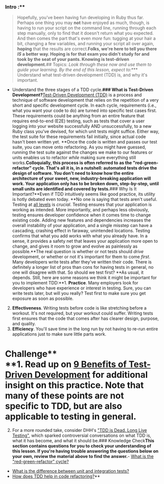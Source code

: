 ### Intro :**
>Hopefully, you've been having fun developing in Ruby thus far. Perhaps one thing you may **not** have enjoyed as much, though, is having to run your script on the command line, running through each step manually, only to find that it doesn't return what you expected. And then comes the part that's even *more* fun: tugging at your hair a bit, changing a few variables, and running your script all over again, **hoping** that the results are correct.**Folks, we're here to tell you there *IS* a better way. Hoping is for that exam you didn't study for and took by the seat of your pants. **Knowing** is test-driven development.**## Topics:
*Look through these now and use them to guide your learning. By the end of this lesson, expect to:**** Understand what test-driven development (TDD) is, and why it's important.
* Understand the three stages of a TDD cycle.**### What is Test-Driven Development?**[Test-Driven Development (TDD)](https://en.wikipedia.org/wiki/Test-driven_development) is a process and technique of software development that relies on the repetition of a very short and specific development cycle. In each cycle, requirements (i.e., what you want your code to do) are turned into specific test cases first. These requirements could be anything from an entire feature that requires end-to-end (E2E) testing, such as tests that cover a user logging into your website successfully AND unsuccessfully, to a new Ruby class you've devised, for which unit tests might suffice. Either way, the test suite for these requirements fail initially, since actual code hasn't been written yet. **Once the code is written and passes our test suite, you can move onto refactoring. As you might have guessed, running the test suite against the changes we make to our features or units enables us to refactor *while* making sure everything still works.**Colloquially, this process is often referred to as the "**red-green-refactor**" cycle. That's all it is, in a nutshell: automated tests **drive** the design of software. You don't need to know how the entire architecture of your sweet, new, industry-breaking application will work. Your application only has to be broken down, step-by-step, until small units are identified and covered by tests.**### Why Is It Important?**Even if TDD intuitively seems like good practice, its utility is hotly debated even today. **No one is saying that tests aren't useful. Testing at [all levels](https://thoughtbot.com/blog/rails-test-types-and-the-testing-pyramid) is *crucial*. Testing ensures that your application is working as intended. More importantly, and perhaps less obviously, testing ensures developer confidence when it comes time to change existing code. Adding new features and dependencies increases the overall instability of your application, and a single misstep can have a cascading, crashing effect in faraway, unintended locations. Testing confirms that what you add works with what you already have. In a sense, it provides a safety net that leaves your application more open to change, and gives it room to grow and evolve as painlessly as possible.**The real question is whether or not tests should *drive* development, or whether or not it's important for them to come *first*. Many developers write tests after they've written their code. There is definitely a longer list of pros than cons for having tests in general, no one will disagree with that. So should we test first? **As usual, it depends. Still, here are some reasons we think it might be important for you to implement TDD:**1. **Practice**. Many employers look for developers who have experience or interest in testing. Sure, you can write tests later, but will you really? Test first to make sure you get exposure as soon as possible.
2. **Effectiveness**. Writing tests before code is like stretching before a workout. It's not required, but your workout could suffer. Writing tests first ensures that the code that comes after has clearer design, purpose, and quality.
3. **Efficiency**. You'll save time in the long run by not having to re-run entire applications just to make sure little parts work.
# Challenge**<div class="lesson-content__panel" markdown="1">**1. Read up on [9 Benefits of Test-Driven Development](https://www.madetech.com/blog/9-benefits-of-test-driven-development) for additional insight on this practice. Note that many of these points are not specific to TDD, but are also applicable to testing in general.
2. For a more rounded take, consider DHH's ["TDD is Dead. Long Live Testing"](http://david.heinemeierhansson.com/2014/tdd-is-dead-long-live-testing.html), which sparked controversial conversations on what TDD is, what it has become, and what it should be.**</div>**### Knowledge Check**This section contains questions for you to check your understanding of this lesson. If you're having trouble answering the questions below on your own, review the material above to find the answer.**- <a class="knowledge-check-link" href="#what-is-test-driven-development">What is the "red-green-refactor" cycle?</a>
- <a class="knowledge-check-link" href="https://thoughtbot.com/blog/rails-test-types-and-the-testing-pyramid">What is the difference between unit and integration tests?</a>
- <a class="knowledge-check-link" href="https://www.madetech.com/blog/9-benefits-of-test-driven-development">How does TDD help in code refactoring?</a>**
